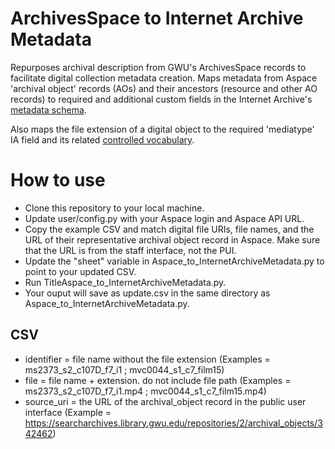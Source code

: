 # ArchivesSpace to Internet Archive Metadata
Repurposes archival description from GWU's ArchivesSpace records to facilitate digital collection metadata creation. Maps metadata from Aspace 'archival object' records (AOs) and their ancestors (resource and other AO records) to required and additional custom fields in the Internet Archive's [metadata schema](https://archive.org/developers/metadata-schema/index.html).

Also maps the file extension of a digital object to the required 'mediatype' IA field and its related [controlled vocabulary](https://help.archive.org/help/file-formats/). 

# How to use

+ Clone this repository to your local machine.
+ Update user/config.py with your Aspace login and Aspace API URL.
+ Copy the example CSV and match digital file URIs, file names, and the URL of their representative archival object record in Aspace. Make sure that the URL is from the staff interface, not the PUI.
+ Update the "sheet" variable in Aspace_to_InternetArchiveMetadata.py to point to your updated CSV.
+ Run TitleAspace_to_InternetArchiveMetadata.py.
+ Your ouput will save as update.csv in the same directory as Aspace_to_InternetArchiveMetadata.py. 
    
## CSV 
+ identifier = file name without the file extension (Examples = ms2373_s2_c107D_f7_i1 ; mvc0044_s1_c7_film15) 
+ file = file name + extension. do not include file path (Examples = ms2373_s2_c107D_f7_i1.mp4 ; mvc0044_s1_c7_film15.mp4)
+ source_uri = the URL of the archival_object record in the public user interface (Example = https://searcharchives.library.gwu.edu/repositories/2/archival_objects/342462)



